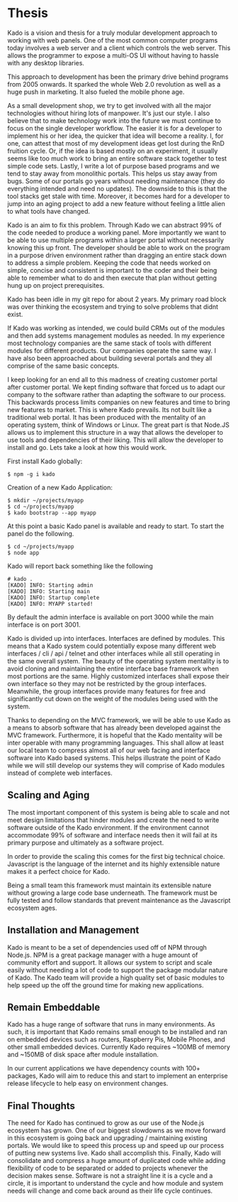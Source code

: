 # Thesis

Kado is a vision and thesis for a truly modular development approach to working
with web panels. One of the most common computer programs today involves a
web server and a client which controls the web server. This allows the
programmer to expose a multi-OS UI without having to hassle with any desktop
libraries.

This approach to development has been the primary drive behind programs from
2005 onwards. It sparked the whole Web 2.0 revolution as well as a huge push in
marketing. It also fueled the mobile phone age.

As a small development shop, we try to get involved with all the major
technologies without hiring lots of manpower. It's just our style. I also
believe that to make technology work into the future we must continue to focus
on the single developer workflow. The easier it is for a developer to implement
his or her idea, the quicker that idea will become a reality. I, for one, can
attest that most of my development ideas get lost during the RnD fruition cycle.
Or, if the idea is based mostly on an experiment, it usually seems like too much
work to bring an entire software stack together to test simple code sets.
Lastly, I write a lot of purpose based programs and we tend to stay away from
monolithic portals. This helps us stay away from bugs. Some of our portals go
years without needing maintenance (they do everything intended and need no
updates). The downside to this is that the tool stacks get stale with time.
Moreover, it becomes hard for a developer to jump into an aging project to add
a new feature without feeling a little alien to what tools have changed.

Kado is an aim to fix this problem. Through Kado we can abstract 99% of the code
needed to produce a working panel. More importantly we want to be able to use
multiple programs within a larger portal without necessarily knowing this up
front. The developer should be able to work on the program in a purpose driven
environment rather than dragging an entire stack down to address a simple
problem. Keeping the code that needs worked on simple, concise and consistent is
important to the coder and their being able to remember what to do and then
execute that plan without getting hung up on project prerequisites.

Kado has been idle in my git repo for about 2 years. My primary road block was
over thinking the ecosystem and trying to solve problems that didnt exist.

If Kado was working as intended, we could build CRMs out of the modules and then
add systems management modules as needed. In my experience most technology
companies are the same stack of tools with different modules for different
products. Our companies operate the same way. I have also been approached about
building several portals and they all comprise of the same basic concepts.

I keep looking for an end all to this madness of creating customer portal after
customer portal. We kept finding software that forced us to adapt our company to
the software rather than adapting the software to our process. This backwards
process limits companies on new features and time to bring new features to
market. This is where Kado prevails. Its not built like a traditional web
portal. It has been produced with the mentality of an operating system, think of
Windows or Linux. The great part is that Node.JS allows us to implement this
structure in a way that allows the developer to use tools and dependencies of
their liking. This will allow the developer to install and go. Lets take a look
at how this would work.

First install Kado globally:
```
$ npm -g i kado
```

Creation of a new Kado Application:
```
$ mkdir ~/projects/myapp
$ cd ~/projects/myapp
$ kado bootstrap --app myapp
```
At this point a basic Kado panel is available and ready to start. To start the
panel do the following.

```
$ cd ~/projects/myapp
$ node app
```

Kado will report back something like the following
```
# kado .
[KADO] INFO: Starting admin
[KADO] INFO: Starting main
[KADO] INFO: Startup complete
[KADO] INFO: MYAPP started!
```

By default the admin interface is available on port 3000 while the main
interface is on port 3001.

Kado is divided up into interfaces. Interfaces are defined by modules. This
means that a Kado system could potentially expose many different web interfaces
/ cli / api / telnet and other interfaces while all still operating in the same
overall system. The beauty of the operating system mentality is to avoid cloning
and maintaining the entire interface base framework when most portions are the
same. Highly customized interfaces shall expose their own interface so they may
not be restricted by the group interfaces. Meanwhile, the group interfaces
provide many features for free and significantly cut down on the weight of the
modules being used with the system.

Thanks to depending on the MVC framework, we will be able to use Kado as a means
to absorb software that has already been developed against the MVC framework.
Furthermore, it is hopeful that the Kado mentality will be inter operable with
many programming languages. This shall allow at least our local team to compress
almost all of our web facing and interface software into Kado based systems.
This helps illustrate the point of Kado while we will still develop our systems
they will comprise of Kado modules instead of complete web interfaces.

## Scaling and Aging

The most important component of this system is being able to scale and not meet
design limitations that hinder modules and create the need to write software
outside of the Kado environment. If the environment cannot accommodate 99% of
software and interface needs then it will fail at its primary purpose and
ultimately as a software project.

In order to provide the scaling this comes for the first big technical choice.
Javascript is the language of the internet and its highly extensible nature
makes it a perfect choice for Kado.

Being a small team this framework must maintain its extensible nature without
growing a large code base underneath. The framework must be fully tested and
follow standards that prevent maintenance as the Javascript ecosystem ages.

## Installation and Management

Kado is meant to be a set of dependencies used off of NPM through Node.js. NPM
is a great package manager with a huge amount of community effort and support.
It allows our system to script and scale easily without needing a lot of code
to support the package modular nature of Kado. The Kado team will provide a high
quality set of basic modules to help speed up the off the ground time for making
new applications.

## Remain Embeddable

Kado has a huge range of software that runs in many environments. As such, it
is important that Kado remains small enough to be installed and ran on embedded
devices such as routers, Raspberry Pis, Mobile Phones, and other small embedded
devices. Currently Kado requires ~100MB of memory and ~150MB of disk space after
module installation.

In our current applications we have dependency counts with 100+ packages, Kado
will aim to reduce this and start to implement an enterprise release lifecycle
to help easy on environment changes.

## Final Thoughts

The need for Kado has continued to grow as our use of the Node.js ecosystem has
grown. One of our biggest slowdowns as we move forward in this ecosystem is
going back and upgrading / maintaining existing portals. We would like to speed
this process up and speed up our process of putting new systems live. Kado
shall accomplish this. Finally, Kado will consolidate and compress a huge amount
of duplicated code while adding flexibility of code to be separated or added to
projects whenever the decision makes sense. Software is not a straight line it
is a cycle and a circle, it is important to understand the cycle and how module
and system needs will change and come back around as their life cycle continues.
